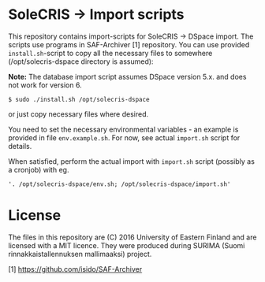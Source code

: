 # SoleCRIS -> Import scripts

This repository contains import-scripts for SoleCRIS -> DSpace import. The scripts use programs in SAF-Archiver [1] repository. You can use provided `install.sh`-script to copy all the necessary files to somewhere (/opt/solecris-dspace directory is assumed):

**Note:** The database import script assumes DSpace version 5.x. and does not work for version 6.

```
$ sudo ./install.sh /opt/solecris-dspace
```

or just copy necessary files where desired.

You need to set the necessary environmental variables - an example is provided in file `env.example.sh`. For now, see actual `import.sh` script for details.

When satisfied, perform the actual import with `import.sh` script (possibly as a cronjob) with eg.

```
'. /opt/solecris-dspace/env.sh; /opt/solecris-dspace/import.sh'
```

# License 

The files in this repository are (C) 2016 University of Eastern Finland and are licensed with a MIT licence. They were produced during SURIMA (Suomi rinnakkaistallennuksen mallimaaksi) project.

[1] https://github.com/isido/SAF-Archiver
